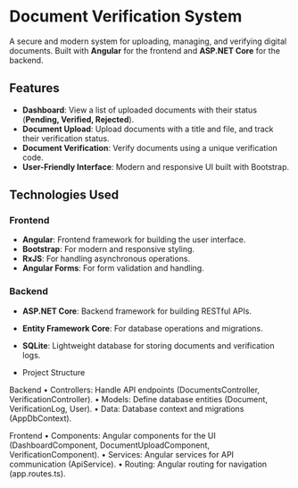 # Document Verification System

A secure and modern system for uploading, managing, and verifying digital documents. Built with **Angular** for the frontend and **ASP.NET Core** for the backend.

## Features

- **Dashboard**: View a list of uploaded documents with their status (**Pending, Verified, Rejected**).
- **Document Upload**: Upload documents with a title and file, and track their verification status.
- **Document Verification**: Verify documents using a unique verification code.
- **User-Friendly Interface**: Modern and responsive UI built with Bootstrap.

## Technologies Used

### Frontend
- **Angular**: Frontend framework for building the user interface.
- **Bootstrap**: For modern and responsive styling.
- **RxJS**: For handling asynchronous operations.
- **Angular Forms**: For form validation and handling.

### Backend
- **ASP.NET Core**: Backend framework for building RESTful APIs.
- **Entity Framework Core**: For database operations and migrations.
- **SQLite**: Lightweight database for storing documents and verification logs.

- Project Structure

Backend
	•	Controllers: Handle API endpoints (DocumentsController, VerificationController).
	•	Models: Define database entities (Document, VerificationLog, User).
	•	Data: Database context and migrations (AppDbContext).

Frontend
	•	Components: Angular components for the UI (DashboardComponent, DocumentUploadComponent, VerificationComponent).
	•	Services: Angular services for API communication (ApiService).
	•	Routing: Angular routing for navigation (app.routes.ts).
